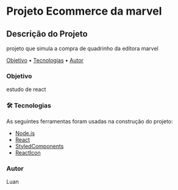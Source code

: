 # Projeto Ecommerce da marvel

## Descrição do Projeto
<p >projeto que simula a compra de quadrinho da editora marvel</p>



<p >
 <a href="#objetivo">Objetivo</a> •
 <a href="#tecnologias">Tecnologias</a> •  
 <a href="#autor">Autor</a>
</p>

###  Objetivo
<p >estudo de react</p>


### 🛠 Tecnologias


As seguintes ferramentas foram usadas na construção do projeto:


- [Node.js](https://nodejs.org/en/)
- [React](https://pt-br.reactjs.org/)
- [StyledComponents](https://styled-components.com/)
- [ReactIcon](https://react-icons.github.io/react-icons/)



###  Autor
<p >Luan</p>
